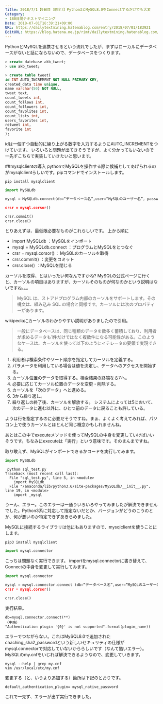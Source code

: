 ```yaml
---
Title: 2018/7/1【9日目（前半）】Python3とMySQL8.0をConnectするだけでも大変
Category:
- 180日間テキストマイニング
Date: 2018-07-01T18:39:21+09:00
URL: https://dailytextmining.hatenablog.com/entry/2018/07/01/183921
EditURL: https://blog.hatena.ne.jp/rimt/dailytextmining.hatenablog.com/atom/entry/10257846132597050601
---
```


PythonとMySQLを連携させるという流れでしたが、まずはローカルにデータベースがないと話にならないので、データベースをつくります。

```sql
> create datebase akb_tweet;
> use akb_tweet;

> create table tweet(
id INT AUTO_INCREMENT NOT NULL PRIMARY KEY,
created_data time unique,
name varchar(50) NOT NULL,
tweet text,
count_tweets int,
count_follows int,
count_followers int,
count_favolites int,
count_lists int, 
users_favorites int,
retweet int,
favorite int
);
```
idは一個ずつ自動的に繰り上がる数字を入力するようにAUTO_INCREMENTをつけています。
いろいろと問題が出てきそうですが、よく分かってもいないので一先ずこちらで実装していきたいと思います。

##mysqlclientの導入
pythonでMySQLを操作する際に候補としてあげられるのがmysqlclientらしいです。pipコマンドでインストールします。

```
pip install mysqlclient
```

```python
import MySQLdb

mysql = MySQLdb.connect(db=“データベース名”,user=“MySQLのユーザー名”, passwd="MySQLのパスワード”, charset="utf8")

crsr = mysql.corsor()

crsr.commit()
crsr.close()
```

とりあえずは、最低限必要なものがこれらしいです。
上から順に

- import MySQLdb ：MySQLをインポート
- mysql = MySQLdb.connect ：プログラムとMySQLをとつなぐ
- crsr = mysql.corsor() ：MySQLのカーソルを取得
- crsr.commit() ：変更をコミット
- crsr.close() ：MySQLを閉じる

カーソルを取得、とはいったい何なんですかね?
MySQLの公式ページに行くと、カーソルの項目はありますが、カーソルそのものが何なのかという説明はないですね。。。
> MySQL は、ストアドプログラム内部のカーソルをサポートします。その構文は、組み込み SQL の場合と同様です。カーソルには次のプロパティーがあります。

wikipediaにカーソルのわかりやすい説明がありましたので引用。

> 一般にデータベースは、同じ種類のデータを数多く蓄積しており、利用者が求めるデータも1件だけではなく複数件になる可能性がある。このようなケースは、カーソルを使って以下のようにイテレータの要領で実現できる。
1. 利用者は検索条件やソート順序を指定してカーソルを定義する。
2. パラメータを利用している場合は値を決定し、データへのアクセスを開始する。
3. カーソル位置のデータを取得する。検索結果の終端なら7へ。
4. 必要に応じてカーソル位置のデータを変更・削除する。
5. カーソルを「次のデータ」へと進める。
6. 3から繰り返し。
7. 繰り返しの終了後、カーソルを解放する。
システムによっては5において、次のデータに進む以外に、ひとつ前のデータに戻ることも許している。

ようは行を指定するのに必要だそうですね。まぁ、よくよく考えてみれば、パソコン上で使うカーソルとほとんど同じ概念かもしれませんね。

あとはこの中でexecuteメソッドを使ってMySQLの中身を変更していけばいいそうです。ちなみにexecuteは「実行」という意味です。そのまんまですね。

取り敢えず、MySQLがインポートできるかコードを実行してみます。
```python
import MySQLdb
```
```
 python sql_test.py
Traceback (most recent call last):
  File "sql_test.py", line 5, in <module>
    import MySQLdb
  File "/anaconda/lib/python3.6/site-packages/MySQLdb/__init__.py", line 19, in <module>
    import _mysql
```

うーん、エラー。このエラーは一通りいろいろやってみましたが解決できませんでした。Python3系に対応して指定ないだとか、バージョンがどうのこうのとか、何が悪いのか特定できずあきらめました。

MySQLに接続するライブラリは他にもありますので、mysqlclientを使うことにします。

````
pip3 install mysqlclient
````
```python
import mysql.connector
```
こっちは問題なく実行できます。
importをmysql.connectorに書き替えて、Connectの中身を変更して実行してみます。

```python
import mysql.connector

mysql = mysql.connector.connect (db=“データベース名”,user=“MySQLのユーザー名”, passwd="MySQLのパスワード”, charset="utf8")
crsr = mysql.corsor()

crsr.close()
```
実行結果。
```
db=mysql.connector.connect(**)
（中略）
"Authentication plugin '{0}' is not supported".format(plugin_name))
```

エラーでつながらない。これはMySQL8.0で追加されたchaching_sha2_passwordという新しいセキュリティの仕様がmysql.connectorで対応していないかららしいです（なんて酷いエラー）。
MySQLのmy.cnfをいじれば解決できるようなので、変更していきます。

```
mysql --help | grep my.cnf
vim /usr/local/etc/my.cnf
```

変更する（と、いうより追加する）箇所は下記のとおりです。
```
default_authentication_plugin= mysql_native_password
```

これで一先ず、エラーが出ず実行できました。
